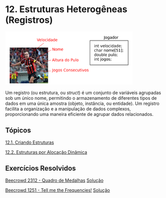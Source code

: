 # 12. Estruturas Heterogêneas (Registros)

<img src="images/estruturas.png" width="80%" height="80%">

Um registro (ou estrutura, ou *struct*) é um conjunto de variáveis agrupadas sob um único nome, permitindo o armazenamento de diferentes tipos de dados em uma única amostra (objeto, instância, ou entidade). Um registro facilita a organização e a manipulação de dados complexos, proporcionando uma maneira eficiente de agrupar dados relacionados.

## Tópicos

[12.1. Criando Estruturas](definicao.md)

[12.2. Estruturas por Alocação Dinâmica](dynamic_structs.md)

## Exercícios Resolvidos

[Beecrowd 2312 - Quadro de Medalhas](https://judge.beecrowd.com/en/problems/view/2312) [Solução](upsolving/beecrowd_2312.c)

[Beecrowd 1251 - Tell me the Frequencies!](https://judge.beecrowd.com/en/problems/view/1251) [Solução](upsolving/beecrowd_1251.c)
